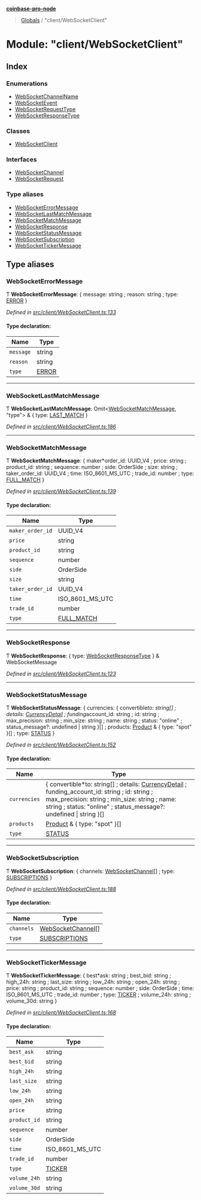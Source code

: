 **[coinbase-pro-node](../README.md)**

> [Globals](../globals.md) / "client/WebSocketClient"

# Module: "client/WebSocketClient"

## Index

### Enumerations

- [WebSocketChannelName](../enums/_client_websocketclient_.websocketchannelname.md)
- [WebSocketEvent](../enums/_client_websocketclient_.websocketevent.md)
- [WebSocketRequestType](../enums/_client_websocketclient_.websocketrequesttype.md)
- [WebSocketResponseType](../enums/_client_websocketclient_.websocketresponsetype.md)

### Classes

- [WebSocketClient](../classes/_client_websocketclient_.websocketclient.md)

### Interfaces

- [WebSocketChannel](../interfaces/_client_websocketclient_.websocketchannel.md)
- [WebSocketRequest](../interfaces/_client_websocketclient_.websocketrequest.md)

### Type aliases

- [WebSocketErrorMessage](_client_websocketclient_.md#websocketerrormessage)
- [WebSocketLastMatchMessage](_client_websocketclient_.md#websocketlastmatchmessage)
- [WebSocketMatchMessage](_client_websocketclient_.md#websocketmatchmessage)
- [WebSocketResponse](_client_websocketclient_.md#websocketresponse)
- [WebSocketStatusMessage](_client_websocketclient_.md#websocketstatusmessage)
- [WebSocketSubscription](_client_websocketclient_.md#websocketsubscription)
- [WebSocketTickerMessage](_client_websocketclient_.md#websockettickermessage)

## Type aliases

### WebSocketErrorMessage

Ƭ **WebSocketErrorMessage**: { message: string ; reason: string ; type: [ERROR](../enums/_client_websocketclient_.websocketresponsetype.md#error) }

_Defined in [src/client/WebSocketClient.ts:133](https://github.com/bennyn/coinbase-pro-node/blob/7eff64a/src/client/WebSocketClient.ts#L133)_

#### Type declaration:

| Name      | Type                                                                      |
| --------- | ------------------------------------------------------------------------- |
| `message` | string                                                                    |
| `reason`  | string                                                                    |
| `type`    | [ERROR](../enums/_client_websocketclient_.websocketresponsetype.md#error) |

---

### WebSocketLastMatchMessage

Ƭ **WebSocketLastMatchMessage**: Omit\<[WebSocketMatchMessage](_client_websocketclient_.md#websocketmatchmessage), \"type\"> & { type: [LAST_MATCH](../enums/_client_websocketclient_.websocketresponsetype.md#last_match) }

_Defined in [src/client/WebSocketClient.ts:186](https://github.com/bennyn/coinbase-pro-node/blob/7eff64a/src/client/WebSocketClient.ts#L186)_

---

### WebSocketMatchMessage

Ƭ **WebSocketMatchMessage**: { maker*order_id: UUID_V4 ; price: string ; product_id: string ; sequence: number ; side: OrderSide ; size: string ; taker_order_id: UUID_V4 ; time: ISO_8601_MS_UTC ; trade_id: number ; type: [FULL\_MATCH](../enums/\_client_websocketclient*.websocketresponsetype.md#full_match) }

_Defined in [src/client/WebSocketClient.ts:139](https://github.com/bennyn/coinbase-pro-node/blob/7eff64a/src/client/WebSocketClient.ts#L139)_

#### Type declaration:

| Name             | Type                                                                                |
| ---------------- | ----------------------------------------------------------------------------------- |
| `maker_order_id` | UUID_V4                                                                             |
| `price`          | string                                                                              |
| `product_id`     | string                                                                              |
| `sequence`       | number                                                                              |
| `side`           | OrderSide                                                                           |
| `size`           | string                                                                              |
| `taker_order_id` | UUID_V4                                                                             |
| `time`           | ISO_8601_MS_UTC                                                                     |
| `trade_id`       | number                                                                              |
| `type`           | [FULL_MATCH](../enums/_client_websocketclient_.websocketresponsetype.md#full_match) |

---

### WebSocketResponse

Ƭ **WebSocketResponse**: { type: [WebSocketResponseType](../enums/_client_websocketclient_.websocketresponsetype.md) } & WebSocketMessage

_Defined in [src/client/WebSocketClient.ts:123](https://github.com/bennyn/coinbase-pro-node/blob/7eff64a/src/client/WebSocketClient.ts#L123)_

---

### WebSocketStatusMessage

Ƭ **WebSocketStatusMessage**: { currencies: { convertible*to: string[] ; details: [CurrencyDetail](../interfaces/\_currency_currencyapi*.currencydetail.md) ; funding*account_id: string ; id: string ; max_precision: string ; min_size: string ; name: string ; status: \"online\" ; status_message?: undefined \| string }[] ; products: [Product](../interfaces/\_product_productapi*.product.md) & { type: \"spot\" }[] ; type: [STATUS](../enums/_client_websocketclient_.websocketresponsetype.md#status) }

_Defined in [src/client/WebSocketClient.ts:152](https://github.com/bennyn/coinbase-pro-node/blob/7eff64a/src/client/WebSocketClient.ts#L152)_

#### Type declaration:

| Name | Type |
| --- | --- |
| `currencies` | { convertible*to: string[] ; details: [CurrencyDetail](../interfaces/\_currency_currencyapi*.currencydetail.md) ; funding_account_id: string ; id: string ; max_precision: string ; min_size: string ; name: string ; status: \"online\" ; status_message?: undefined \| string }[] |
| `products` | [Product](../interfaces/_product_productapi_.product.md) & { type: \"spot\" }[] |
| `type` | [STATUS](../enums/_client_websocketclient_.websocketresponsetype.md#status) |

---

### WebSocketSubscription

Ƭ **WebSocketSubscription**: { channels: [WebSocketChannel](../interfaces/_client_websocketclient_.websocketchannel.md)[] ; type: [SUBSCRIPTIONS](../enums/_client_websocketclient_.websocketresponsetype.md#subscriptions) }

_Defined in [src/client/WebSocketClient.ts:188](https://github.com/bennyn/coinbase-pro-node/blob/7eff64a/src/client/WebSocketClient.ts#L188)_

#### Type declaration:

| Name       | Type                                                                                      |
| ---------- | ----------------------------------------------------------------------------------------- |
| `channels` | [WebSocketChannel](../interfaces/_client_websocketclient_.websocketchannel.md)[]          |
| `type`     | [SUBSCRIPTIONS](../enums/_client_websocketclient_.websocketresponsetype.md#subscriptions) |

---

### WebSocketTickerMessage

Ƭ **WebSocketTickerMessage**: { best*ask: string ; best_bid: string ; high_24h: string ; last_size: string ; low_24h: string ; open_24h: string ; price: string ; product_id: string ; sequence: number ; side: OrderSide ; time: ISO_8601_MS_UTC ; trade_id: number ; type: [TICKER](../enums/\_client_websocketclient*.websocketresponsetype.md#ticker) ; volume_24h: string ; volume_30d: string }

_Defined in [src/client/WebSocketClient.ts:168](https://github.com/bennyn/coinbase-pro-node/blob/7eff64a/src/client/WebSocketClient.ts#L168)_

#### Type declaration:

| Name         | Type                                                                        |
| ------------ | --------------------------------------------------------------------------- |
| `best_ask`   | string                                                                      |
| `best_bid`   | string                                                                      |
| `high_24h`   | string                                                                      |
| `last_size`  | string                                                                      |
| `low_24h`    | string                                                                      |
| `open_24h`   | string                                                                      |
| `price`      | string                                                                      |
| `product_id` | string                                                                      |
| `sequence`   | number                                                                      |
| `side`       | OrderSide                                                                   |
| `time`       | ISO_8601_MS_UTC                                                             |
| `trade_id`   | number                                                                      |
| `type`       | [TICKER](../enums/_client_websocketclient_.websocketresponsetype.md#ticker) |
| `volume_24h` | string                                                                      |
| `volume_30d` | string                                                                      |
